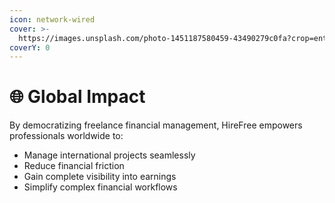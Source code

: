 ```yaml
---
icon: network-wired
cover: >-
  https://images.unsplash.com/photo-1451187580459-43490279c0fa?crop=entropy&cs=srgb&fm=jpg&ixid=M3wxOTcwMjR8MHwxfHNlYXJjaHwzfHxnbG9iYWx8ZW58MHx8fHwxNzMzNjY0MjA2fDA&ixlib=rb-4.0.3&q=85
coverY: 0
---
```


# 🌐 Global Impact

By democratizing freelance financial management, HireFree empowers professionals worldwide to:

* Manage international projects seamlessly
* Reduce financial friction
* Gain complete visibility into earnings
* Simplify complex financial workflows
